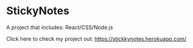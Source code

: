 # StickyNotes

A project that includes: React/CSS/Node.js

Click here to check my project out: https://stickkynotes.herokuapp.com/
